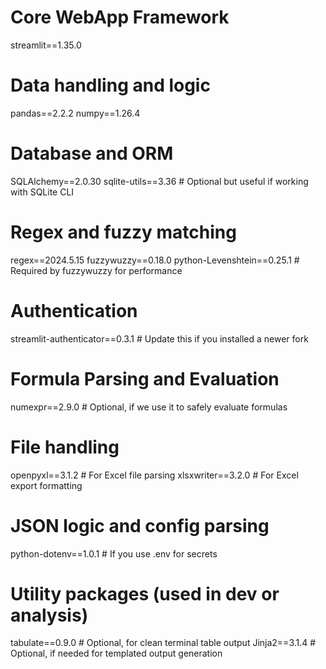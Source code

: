 # Core WebApp Framework
streamlit==1.35.0

# Data handling and logic
pandas==2.2.2
numpy==1.26.4

# Database and ORM
SQLAlchemy==2.0.30
sqlite-utils==3.36  # Optional but useful if working with SQLite CLI

# Regex and fuzzy matching
regex==2024.5.15
fuzzywuzzy==0.18.0
python-Levenshtein==0.25.1  # Required by fuzzywuzzy for performance

# Authentication
streamlit-authenticator==0.3.1  # Update this if you installed a newer fork

# Formula Parsing and Evaluation
numexpr==2.9.0  # Optional, if we use it to safely evaluate formulas

# File handling
openpyxl==3.1.2  # For Excel file parsing
xlsxwriter==3.2.0  # For Excel export formatting

# JSON logic and config parsing
python-dotenv==1.0.1  # If you use .env for secrets

# Utility packages (used in dev or analysis)
tabulate==0.9.0  # Optional, for clean terminal table output
Jinja2==3.1.4    # Optional, if needed for templated output generation
